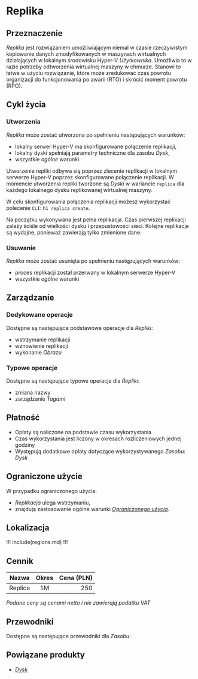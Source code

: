 # Replika

## Przeznaczenie

*Replika* jest rozwiązaniem umożliwiającym niemal w czasie rzeczywistym kopiowanie danych zmodyfikowanych w maszynach wirtualnych działających w lokalnym środowisku Hyper-V *Użytkownika*. Umożliwia to  w razie potrzeby odtworzenia wirtualnej maszyny w chmurze. Stanowi to łatwe w użyciu rozwiązanie, które może zredukować czas powrotu organizacji do funkcjonowania po awarii (RTO) i skrócić moment powrotu (RPO).

## Cykl życia

### Utworzenia

*Replika* może zostać utworzona po spełnieniu następujących warunków:

* lokalny serwer Hyper-V ma skonfigurowane połączenie replikacji,
* lokalny dyski spełniają parametry techniczne dla zasobu *Dysk*,
* wszystkie *ogólne* warunki.

Utworzenie repliki odbywa się poprzez zlecenie replikacji w lokalnym serwerze Hyper-V poprzez skonfigurowane połączenie replikacji. W momencie utworzenia repliki tworzone są *Dyski* w wariancie ```replica``` dla każdego lokalnego dysku replikowanej wirtualnej maszyny.

W celu skonfigurowania połączenia replikacji możesz wykorzystać polecenie ```CLI```: ```h1 replica create```.

Na początku wykonywana jest pełna replikacja. Czas pierwszej replikacji zależy ściśle od wielkości dysku i przepustowości sieci. Kolejne replikacje są wydajne, ponieważ zawierają tylko zmienione dane.

### Usuwanie

*Replika* może zostać usunięta po spełnieniu następujących warunków:

* proces replikacji został przerwany w lokalnym serwerze Hyper-V
* wszystkie *ogólne* warunki

## Zarządzanie

### Dedykowane operacje

Dostępne są następujące podstawowe operacje dla *Repliki*:

* wstrzymanie replikacji
* wznowienie replikacji
* wykonanie *Obrazu*

### Typowe operacje

Dostępne są następujące typowe operacje dla *Repliki*:

* zmiana nazwy
* zarządzanie *Tagami*

## Płatność

* Opłaty są naliczone na podstawie czasu wykorzystania
* Czas wykorzystania jest liczony w okresach rozliczeniowych jednej godziny
* Występują dodatkowe opłaty dotyczące wykorzystywanego *Zasobu*: *Dysk*

## Ograniczone użycie

W przypadku ograniczonego użycia:
 
 * *Replikacja* ulega wstrzymaniu,
 * znajdują zastosowanie ogólne warunki *[Ograniczonego użycia](/platform/resource.md#ograniczone-uzycie)*.

## Lokalizacja

!!! include(regions.md) !!!

<!-- 
## Parametry techniczne

Parametry techniczne            | Wartość
--------------------------------| ---
minimum Hyper-V version         | ???

// TODO: minimum version of hyper-v host
-->

## Cennik

Nazwa       | Okres  | Cena (PLN)
----------- | :----: | ---------:
Replica     |   1M   |       250

*Podane ceny są cenami netto i nie zawierają podatku VAT*

## Przewodniki

Dostępne są następujące przewodniki dla *Zasobu*:

<PageList path_re="guide/compute/replica/"/>

## Powiązane produkty

* *[Dysk]()*
